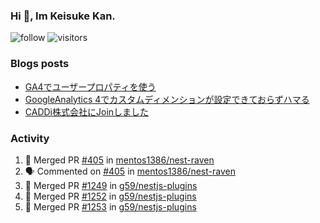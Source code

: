### Hi 👋, Im Keisuke Kan.

<!--
**9renpoto/9renpoto** is a ✨ _special_ ✨ repository because its `README.md` (this file) appears on your GitHub profile.

Here are some ideas to get you started:

- 🔭 I’m currently working on ...
- 🌱 I’m currently learning ...
- 👯 I’m looking to collaborate on ...
- 🤔 I’m looking for help with ...
- 💬 Ask me about ...
- 📫 How to reach me: ...
- 😄 Pronouns: ...
- ⚡ Fun fact: ...
-->

![follow](https://img.shields.io/github/followers/9renpoto?label=Follow&style=social)
![visitors](https://komarev.com/ghpvc/?username=9renpoto&label=Profile%20views&color=0e75b6&style=flat)

### Blogs posts

<!-- BLOG-POST-LIST:START -->
- [GA4でユーザープロパティを使う](https://9renpoto.dev/2021/02/21/google-analytics-4-user-properties/)
- [GoogleAnalytics 4でカスタムディメンションが設定できておらずハマる](https://9renpoto.dev/2021/02/13/google-analytics-4/)
- [CADDi株式会社にJoinしました](https://9renpoto.dev/2020/12/05/join/)
<!-- BLOG-POST-LIST:END -->

### Activity

<!--START_SECTION:activity-->
1. 🎉 Merged PR [#405](https://github.com/mentos1386/nest-raven/pull/405) in [mentos1386/nest-raven](https://github.com/mentos1386/nest-raven)
2. 🗣 Commented on [#405](https://github.com/mentos1386/nest-raven/issues/405) in [mentos1386/nest-raven](https://github.com/mentos1386/nest-raven)
3. 🎉 Merged PR [#1249](https://github.com/g59/nestjs-plugins/pull/1249) in [g59/nestjs-plugins](https://github.com/g59/nestjs-plugins)
4. 🎉 Merged PR [#1252](https://github.com/g59/nestjs-plugins/pull/1252) in [g59/nestjs-plugins](https://github.com/g59/nestjs-plugins)
5. 🎉 Merged PR [#1253](https://github.com/g59/nestjs-plugins/pull/1253) in [g59/nestjs-plugins](https://github.com/g59/nestjs-plugins)
<!--END_SECTION:activity-->

<!--START_SECTION:waka-->
<!--END_SECTION:waka-->